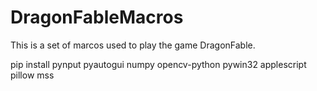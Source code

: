 # DragonFableMacros

This is a set of marcos used to play the game DragonFable.

pip install pynput pyautogui numpy opencv-python pywin32 applescript pillow mss
